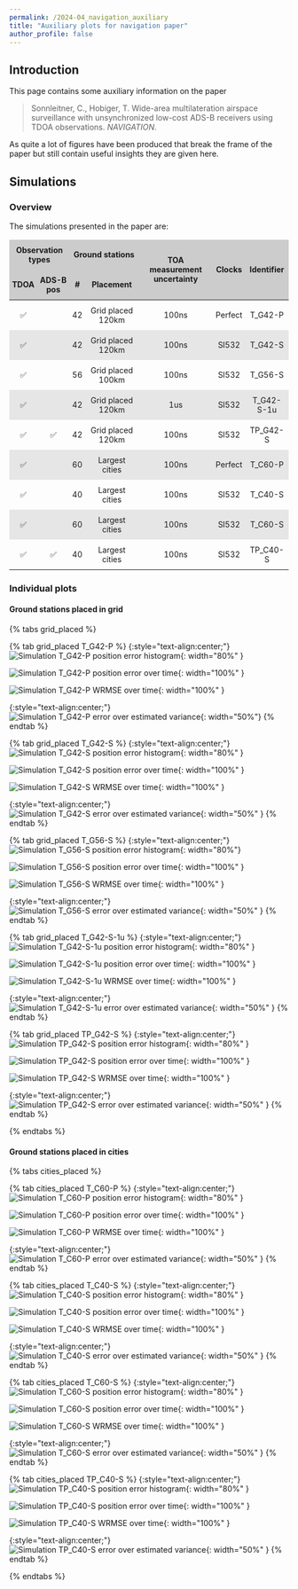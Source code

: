```yaml
---
permalink: /2024-04_navigation_auxiliary
title: "Auxiliary plots for navigation paper"
author_profile: false
---
```


## Introduction

This page contains some auxiliary information on the paper 

> Sonnleitner, C., Hobiger, T. Wide-area multilateration airspace surveillance with unsynchronized low-cost ADS-B receivers using TDOA observations. *NAVIGATION*.

As quite a lot of figures have been produced that break the frame of the paper but still contain useful insights they are given here.

## Simulations

### Overview 

The simulations presented in the paper are:

<style type="text/css">
.tg  {border-collapse:collapse;border-spacing:0;}
.tg th{background-color:#cccccc;border-width:0;font-size:14px;font-weight:bold;overflow:hidden;padding:10px 5px;word-break:normal;text-align:center;vertical-align:center}
.tg td{border-width:0;font-size:14px;overflow:hidden;padding:10px 5px;word-break:normal;vertical-align:center}
.tg .tg-odd{border-color:#000000;text-align:center}
.tg .tg-even{background-color:#e6e6e6;border-color:#000000;text-align:center}
</style>
<table class="tg">
<thead>
  <tr>
    <th colspan="2">Observation types</th>
    <th colspan="2">Ground stations</th>
    <th rowspan="2">TOA measurement uncertainty</th>
    <th rowspan="2">Clocks</th>
    <th rowspan="2">Identifier</th>
  </tr>
  <tr>
    <th>TDOA</th>
    <th>ADS-B pos</th>
    <th>#</th>
    <th>Placement</th>
  </tr>
</thead>
<tbody>
  <tr>
    <td class="tg-odd">✅</td>
    <td class="tg-odd"></td>
    <td class="tg-odd">42</td>
    <td class="tg-odd">Grid placed 120km</td>
    <td class="tg-odd">100ns</td>
    <td class="tg-odd">Perfect</td>
    <td class="tg-odd">T_G42-P</td>
  </tr>
  <tr>
    <td class="tg-even">✅</td>
    <td class="tg-even"></td>
    <td class="tg-even">42</td>
    <td class="tg-even">Grid placed 120km</td>
    <td class="tg-even">100ns</td>
    <td class="tg-even">SI532</td>
    <td class="tg-even">T_G42-S</td>
  </tr>
  <tr>
    <td class="tg-odd">✅</td>
    <td class="tg-odd"></td>
    <td class="tg-odd">56</td>
    <td class="tg-odd">Grid placed 100km</td>
    <td class="tg-odd">100ns</td>
    <td class="tg-odd">SI532</td>
    <td class="tg-odd">T_G56-S</td>
  </tr>
  <tr>
    <td class="tg-even">✅</td>
    <td class="tg-even"></td>
    <td class="tg-even">42</td>
    <td class="tg-even">Grid placed 120km</td>
    <td class="tg-even">1us</td>
    <td class="tg-even">SI532</td>
    <td class="tg-even">T_G42-S-1u</td>
  </tr>
  <tr>
    <td class="tg-odd">✅</td>
    <td class="tg-odd">✅</td>
    <td class="tg-odd">42</td>
    <td class="tg-odd">Grid placed 120km</td>
    <td class="tg-odd">100ns</td>
    <td class="tg-odd">SI532</td>
    <td class="tg-odd">TP_G42-S</td>
  </tr>
  <tr>
    <td class="tg-even">✅</td>
    <td class="tg-even"></td>
    <td class="tg-even">60</td>
    <td class="tg-even">Largest cities</td>
    <td class="tg-even">100ns</td>
    <td class="tg-even">Perfect</td>
    <td class="tg-even">T_C60-P</td>
  </tr>
  <tr>
    <td class="tg-odd">✅</td>
    <td class="tg-odd"></td>
    <td class="tg-odd">40</td>
    <td class="tg-odd">Largest cities</td>
    <td class="tg-odd">100ns</td>
    <td class="tg-odd">SI532</td>
    <td class="tg-odd">T_C40-S</td>
  </tr>
  <tr>
    <td class="tg-even">✅</td>
    <td class="tg-even"></td>
    <td class="tg-even">60</td>
    <td class="tg-even">Largest cities</td>
    <td class="tg-even">100ns</td>
    <td class="tg-even">SI532</td>
    <td class="tg-even">T_C60-S</td>
  </tr>
  <tr>
    <td class="tg-odd">✅</td>
    <td class="tg-odd">✅</td>
    <td class="tg-odd">40</td>
    <td class="tg-odd">Largest cities</td>
    <td class="tg-odd">100ns</td>
    <td class="tg-odd">SI532</td>
    <td class="tg-odd">TP_C40-S</td>
  </tr>
</tbody>
</table>

### Individual plots

#### Ground stations placed in grid

{% tabs grid_placed %}

{% tab grid_placed T_G42-P %}
  {:style="text-align:center;"}
  ![Simulation T_G42-P position error histogram](files/T_G42-P/error_histogram.svg){: width="80%" }

  ![Simulation T_G42-P position error over time](files/T_G42-P/pos_error_in_meter_over_time.svg){: width="100%" }

  ![Simulation T_G42-P WRMSE over time](files/T_G42-P/avg_errors_over_time.svg){: width="100%" }

  {:style="text-align:center;"}
  ![Simulation T_G42-P error over estimated variance](files/T_G42-P/error_over_std.png){: width="50%"}
{% endtab %}

{% tab grid_placed T_G42-S %}
  {:style="text-align:center;"}
  ![Simulation T_G42-S position error histogram](files/T_G42-S/error_histogram.svg){: width="80%" }

  ![Simulation T_G42-S position error over time](files/T_G42-S/pos_error_in_meter_over_time.svg){: width="100%" }

  ![Simulation T_G42-S WRMSE over time](files/T_G42-S/avg_errors_over_time.svg){: width="100%" }

  {:style="text-align:center;"}
  ![Simulation T_G42-S error over estimated variance](files/T_G42-S/error_over_std.png){: width="50%" }
{% endtab %}

{% tab grid_placed T_G56-S %}
  {:style="text-align:center;"}
  ![Simulation T_G56-S position error histogram](files/T_G56-S/error_histogram.svg){: width="80%"}

  ![Simulation T_G56-S position error over time](files/T_G56-S/pos_error_in_meter_over_time.svg){: width="100%" }

  ![Simulation T_G56-S WRMSE over time](files/T_G56-S/avg_errors_over_time.svg){: width="100%" }

  {:style="text-align:center;"}
  ![Simulation T_G56-S error over estimated variance](files/T_G56-S/error_over_std.png){: width="50%" }
{% endtab %}

{% tab grid_placed T_G42-S-1u %}
  {:style="text-align:center;"}
  ![Simulation T_G42-S-1u position error histogram](files/T_G42-S-1u/error_histogram.svg){: width="80%" }

  ![Simulation T_G42-S-1u position error over time](files/T_G42-S-1u/pos_error_in_meter_over_time.svg){: width="100%" }

  ![Simulation T_G42-S-1u WRMSE over time](files/T_G42-S-1u/avg_errors_over_time.svg){: width="100%" }

  {:style="text-align:center;"}
  ![Simulation T_G42-S-1u error over estimated variance](files/T_G42-S-1u/error_over_std.png){: width="50%" }
{% endtab %}

{% tab grid_placed TP_G42-S %}
  {:style="text-align:center;"}
  ![Simulation TP_G42-S position error histogram](files/TP_G42-S/error_histogram.svg){: width="80%" }

  ![Simulation TP_G42-S position error over time](files/TP_G42-S/pos_error_in_meter_over_time.svg){: width="100%" }

  ![Simulation TP_G42-S WRMSE over time](files/TP_G42-S/avg_errors_over_time.svg){: width="100%" }

  {:style="text-align:center;"}
  ![Simulation TP_G42-S error over estimated variance](files/TP_G42-S/error_over_std.png){: width="50%" }
{% endtab %}

{% endtabs %}

#### Ground stations placed in cities

{% tabs cities_placed %}

{% tab cities_placed T_C60-P %}
  {:style="text-align:center;"}
  ![Simulation T_C60-P position error histogram](files/T_C60-P/error_histogram.svg){: width="80%" }

  ![Simulation T_C60-P position error over time](files/T_C60-P/pos_error_in_meter_over_time.svg){: width="100%" }

  ![Simulation T_C60-P WRMSE over time](files/T_C60-P/avg_errors_over_time.svg){: width="100%" }

  {:style="text-align:center;"}
  ![Simulation T_C60-P error over estimated variance](files/T_C60-P/error_over_std.png){: width="50%" }
{% endtab %}

{% tab cities_placed T_C40-S %}
  {:style="text-align:center;"}
  ![Simulation T_C40-S position error histogram](files/T_C40-S/error_histogram.svg){: width="80%" }

  ![Simulation T_C40-S position error over time](files/T_C40-S/pos_error_in_meter_over_time.svg){: width="100%" }

  ![Simulation T_C40-S WRMSE over time](files/T_C40-S/avg_errors_over_time.svg){: width="100%" }

  {:style="text-align:center;"}
  ![Simulation T_C40-S error over estimated variance](files/T_C40-S/error_over_std.png){: width="50%" }
{% endtab %}

{% tab cities_placed T_C60-S %}
  {:style="text-align:center;"}
  ![Simulation T_C60-S position error histogram](files/T_C60-S/error_histogram.svg){: width="80%" }

  ![Simulation T_C60-S position error over time](files/T_C60-S/pos_error_in_meter_over_time.svg){: width="100%" }

  ![Simulation T_C60-S WRMSE over time](files/T_C60-S/avg_errors_over_time.svg){: width="100%" }

  {:style="text-align:center;"}
  ![Simulation T_C60-S error over estimated variance](files/T_C60-S/error_over_std.png){: width="50%" }
{% endtab %}

{% tab cities_placed TP_C40-S %}
  {:style="text-align:center;"}
  ![Simulation TP_C40-S position error histogram](files/TP_C40-S/error_histogram.svg){: width="80%" }

  ![Simulation TP_C40-S position error over time](files/TP_C40-S/pos_error_in_meter_over_time.svg){: width="100%" }

  ![Simulation TP_C40-S WRMSE over time](files/TP_C40-S/avg_errors_over_time.svg){: width="100%" }

  {:style="text-align:center;"}
  ![Simulation TP_C40-S error over estimated variance](files/TP_C40-S/error_over_std.png){: width="50%" }
{% endtab %}

{% endtabs %}